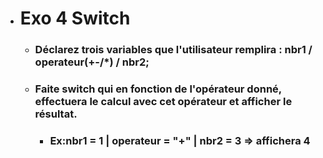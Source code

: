 - # Exo 4 Switch
    - ### Déclarez trois variables que l'utilisateur remplira : nbr1 / operateur(+-/*) / nbr2;

    - ###  Faite switch qui en fonction de l'opérateur donné, effectuera le calcul avec cet opérateur et afficher le résultat.

        - ### Ex:nbr1 = 1 | operateur = "+" | nbr2 = 3  => affichera 4
